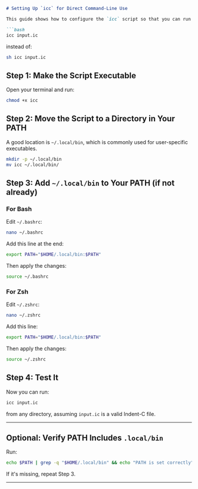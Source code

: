 ```markdown
# Setting Up `icc` for Direct Command-Line Use

This guide shows how to configure the `icc` script so that you can run it directly from the terminal as:

```bash
icc input.ic
```

instead of:

```bash
sh icc input.ic
```

## Step 1: Make the Script Executable

Open your terminal and run:

```bash
chmod +x icc
```

## Step 2: Move the Script to a Directory in Your PATH

A good location is `~/.local/bin`, which is commonly used for user-specific executables.

```bash
mkdir -p ~/.local/bin
mv icc ~/.local/bin/
```

## Step 3: Add `~/.local/bin` to Your PATH (if not already)

### For Bash

Edit `~/.bashrc`:

```bash
nano ~/.bashrc
```

Add this line at the end:

```bash
export PATH="$HOME/.local/bin:$PATH"
```

Then apply the changes:

```bash
source ~/.bashrc
```

### For Zsh

Edit `~/.zshrc`:

```bash
nano ~/.zshrc
```

Add this line:

```bash
export PATH="$HOME/.local/bin:$PATH"
```

Then apply the changes:

```bash
source ~/.zshrc
```

## Step 4: Test It

Now you can run:

```bash
icc input.ic
```

from any directory, assuming `input.ic` is a valid Indent-C file.

---

## Optional: Verify PATH Includes `.local/bin`

Run:

```bash
echo $PATH | grep -q "$HOME/.local/bin" && echo "PATH is set correctly" || echo "PATH is missing ~/.local/bin"
```

If it's missing, repeat Step 3.

---
```